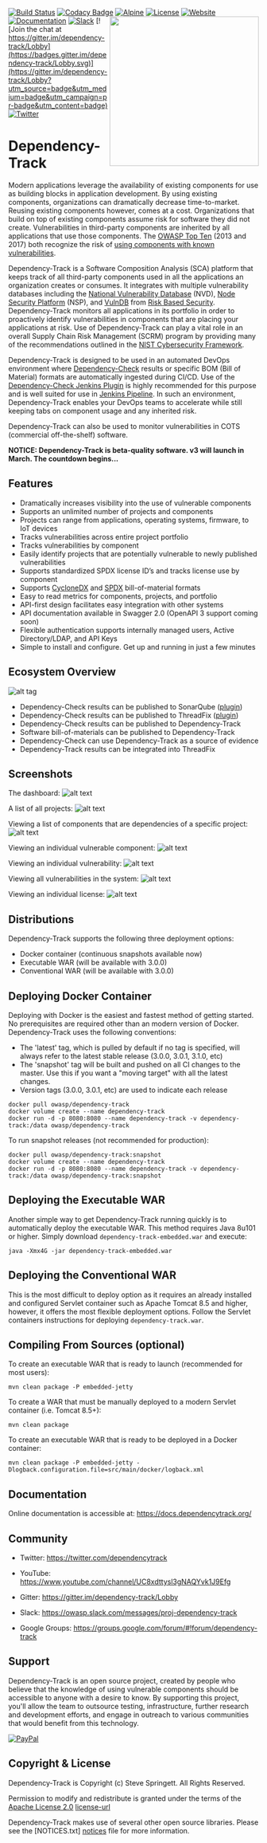 [![Build Status](https://travis-ci.org/stevespringett/dependency-track.svg?branch=3.0-dev)](https://travis-ci.org/stevespringett/dependency-track) 
[![Codacy Badge](https://api.codacy.com/project/badge/Grade/a1d99b45c27e4d069f94d24bcce8d7e6)](https://www.codacy.com/app/stevespringett/dependency-track?utm_source=github.com&amp;utm_medium=referral&amp;utm_content=stevespringett/dependency-track&amp;utm_campaign=Badge_Grade)
[![Alpine](https://img.shields.io/badge/built%20on-Alpine-blue.svg)](https://github.com/stevespringett/Alpine)
<img src="https://docs.dependencytrack.org/images/dt.svg" width="300" align="right">
[![License][license-image]][license-url]
[![Website](https://img.shields.io/badge/https://-dependencytrack.org-blue.svg)](https://dependencytrack.org/)
[![Documentation](https://img.shields.io/badge/read-documentation-blue.svg)](https://docs.dependencytrack.org/)
[![Slack](https://img.shields.io/badge/chat%20on-slack-46BC99.svg)](https://owasp.slack.com/messages/proj-dependency-track)
[![Join the chat at https://gitter.im/dependency-track/Lobby](https://badges.gitter.im/dependency-track/Lobby.svg)](https://gitter.im/dependency-track/Lobby?utm_source=badge&utm_medium=badge&utm_campaign=pr-badge&utm_content=badge)
[![Twitter](https://img.shields.io/twitter/url/http/shields.io.svg?style=social&label=Follow)](https://twitter.com/dependencytrack)

Dependency-Track
=========

Modern applications leverage the availability of existing components for use as building blocks 
in application development. By using existing components, organizations can dramatically decrease
time-to-market. Reusing existing components however, comes at a cost. Organizations that build on 
top of existing components assume risk for software they did not create. Vulnerabilities in third-party
components are inherited by all applications that use those components. The [OWASP Top Ten] (2013 and 2017)
both recognize the risk of [using components with known vulnerabilities](https://www.owasp.org/index.php/Top_10_2013-A9-Using_Components_with_Known_Vulnerabilities).

Dependency-Track is a Software Composition Analysis (SCA) platform that keeps track of all third-party 
components used in all the applications an organization creates or consumes. It integrates with multiple
vulnerability databases including the [National Vulnerability Database] (NVD), [Node Security Platform] (NSP),
and [VulnDB] from [Risk Based Security]. Dependency-Track monitors all applications in its portfolio in order
to proactively identify vulnerabilities in components that are placing your applications at risk. Use of 
Dependency-Track can play a vital role in an overall Supply Chain Risk Management (SCRM) program by providing 
many of the recommendations outlined in the [NIST Cybersecurity Framework](https://www.nist.gov/cybersecurity-framework).

Dependency-Track is designed to be used in an automated DevOps environment where [Dependency-Check]
results or specific BOM (Bill of Material) formats are automatically ingested during CI/CD. Use of the 
[Dependency-Check Jenkins Plugin] is highly recommended for this purpose and is well suited for use
in [Jenkins Pipeline]. In such an environment, Dependency-Track enables your DevOps teams to accelerate while
still keeping tabs on component usage and any inherited risk.

Dependency-Track can also be used to monitor vulnerabilities in COTS (commercial off-the-shelf) software.

**NOTICE: Dependency-Track is beta-quality software. v3 will launch in March. The countdown begins...**


Features
-------------------

* Dramatically increases visibility into the use of vulnerable components
* Supports an unlimited number of projects and components
* Projects can range from applications, operating systems, firmware, to IoT devices
* Tracks vulnerabilities across entire project portfolio
* Tracks vulnerabilities by component
* Easily identify projects that are potentially vulnerable to newly published vulnerabilities
* Supports standardized SPDX license ID’s and tracks license use by component
* Supports [CycloneDX] and [SPDX] bill-of-material formats
* Easy to read metrics for components, projects, and portfolio
* API-first design facilitates easy integration with other systems
* API documentation available in Swagger 2.0 (OpenAPI 3 support coming soon)
* Flexible authentication supports internally managed users, Active Directory/LDAP, and API Keys
* Simple to install and configure. Get up and running in just a few minutes


Ecosystem Overview
-------------------
![alt tag](https://raw.githubusercontent.com/stevespringett/dependency-track/master/docs/images/ecosystem.png)
* Dependency-Check results can be published to SonarQube ([plugin](https://github.com/stevespringett/dependency-check-sonar-plugin))
* Dependency-Check results can be published to ThreadFix ([plugin](https://plugins.jenkins.io/threadfix))
* Dependency-Check results can be published to Dependency-Track
* Software bill-of-materials can be published to Dependency-Track
* Dependency-Check can use Dependency-Track as a source of evidence
* Dependency-Track results can be integrated into ThreadFix

Screenshots
-------------------
The dashboard:
![alt text](https://raw.githubusercontent.com/stevespringett/dependency-track/master/docs/images/screenshots/dashboard.png)


A list of all projects:
![alt text](https://raw.githubusercontent.com/stevespringett/dependency-track/master/docs/images/screenshots/projects.png)


Viewing a list of components that are dependencies of a specific project:
![alt text](https://raw.githubusercontent.com/stevespringett/dependency-track/master/docs/images/screenshots/components.png)


Viewing an individual vulnerable component:
![alt text](https://raw.githubusercontent.com/stevespringett/dependency-track/master/docs/images/screenshots/vulnerable-component.png)


Viewing an individual vulnerability:
![alt text](https://raw.githubusercontent.com/stevespringett/dependency-track/master/docs/images/screenshots/vulnerability.png)


Viewing all vulnerabilities in the system:
![alt text](https://raw.githubusercontent.com/stevespringett/dependency-track/master/docs/images/screenshots/vulnerabilities.png)


Viewing an individual license:
![alt text](https://raw.githubusercontent.com/stevespringett/dependency-track/master/docs/images/screenshots/license.png)

Distributions
-------------------

Dependency-Track supports the following three deployment options:

* Docker container (continuous snapshots available now)
* Executable WAR (will be available with 3.0.0)
* Conventional WAR (will be available with 3.0.0)

Deploying Docker Container
-------------------

Deploying with Docker is the easiest and fastest method of getting started. No prerequisites are required
other than an modern version of Docker. Dependency-Track uses the following conventions:


* The 'latest' tag, which is pulled by default if no tag is specified, will always refer to the latest stable release (3.0.0, 3.0.1, 3.1.0, etc)
* The 'snapshot' tag will be built and pushed on all CI changes to the master. Use this if you want a "moving target" with all the latest changes.
* Version tags (3.0.0, 3.0.1, etc) are used to indicate each release


```shell
docker pull owasp/dependency-track
docker volume create --name dependency-track
docker run -d -p 8080:8080 --name dependency-track -v dependency-track:/data owasp/dependency-track
```

To run snapshot releases (not recommended for production):

```shell
docker pull owasp/dependency-track:snapshot
docker volume create --name dependency-track
docker run -d -p 8080:8080 --name dependency-track -v dependency-track:/data owasp/dependency-track:snapshot
```

Deploying the Executable WAR
-------------------

Another simple way to get Dependency-Track running quickly is to automatically deploy the executable WAR. This
method requires Java 8u101 or higher. Simply download `dependency-track-embedded.war` and execute:

```shell
java -Xmx4G -jar dependency-track-embedded.war
```

Deploying the Conventional WAR
-------------------

This is the most difficult to deploy option as it requires an already installed and configured Servlet 
container such as Apache Tomcat 8.5 and higher, however, it offers the most flexible deployment options.
Follow the Servlet containers instructions for deploying `dependency-track.war`.
 
 
Compiling From Sources (optional)
-------------------

To create an executable WAR that is ready to launch (recommended for most users):

```shell
mvn clean package -P embedded-jetty
```

To create a WAR that must be manually deployed to a modern Servlet container (i.e. Tomcat 8.5+):

```shell
mvn clean package
```

To create an executable WAR that is ready to be deployed in a Docker container:

```shell
mvn clean package -P embedded-jetty -Dlogback.configuration.file=src/main/docker/logback.xml
```


Documentation
-------------------

Online documentation is accessible at: <https://docs.dependencytrack.org/>

Community
-------------------

* Twitter: <https://twitter.com/dependencytrack>

* YouTube: <https://www.youtube.com/channel/UC8xdttysl3gNAQYvk1J9Efg>

* Gitter: <https://gitter.im/dependency-track/Lobby>

* Slack: <https://owasp.slack.com/messages/proj-dependency-track>

* Google Groups: <https://groups.google.com/forum/#!forum/dependency-track>


Support
-------------------

Dependency-Track is an open source project, created by people who believe that the knowledge of using 
vulnerable components should be accessible to anyone with a desire to know. By supporting this project, you'll
allow the team to outsource testing, infrastructure, further research and development efforts, and engage in 
outreach to various communities that would benefit from this technology.

[![PayPal](https://www.paypalobjects.com/en_US/i/btn/btn_donate_SM.gif)](https://www.paypal.com/cgi-bin/webscr?cmd=_donations&business=paypal%40owasp%2eorg&lc=US&item_name=OWASP%20Dependency-Track&no_note=0&currency_code=USD&bn=PP%2dDonationsBF)

Copyright & License
-------------------

Dependency-Track is Copyright (c) Steve Springett. All Rights Reserved.

Permission to modify and redistribute is granted under the terms of the 
[Apache License 2.0] [license-url]

Dependency-Track makes use of several other open source libraries. Please see
the [NOTICES.txt] [notices] file for more information.

  [National Vulnerability Database]: https://nvd.nist.gov
  [Node Security Platform]: https://nodesecurity.io
  [VulnDB]: https://vulndb.cyberriskanalytics.com
  [Risk Based Security]: https://www.riskbasedsecurity.com
  [OWASP Top Ten]: https://www.owasp.org/index.php/Category:OWASP_Top_Ten_Project
  [OWASP Wiki]: https://www.owasp.org/index.php/OWASP_Dependency_Track_Project
  [Dependency-Check]: https://www.owasp.org/index.php/OWASP_Dependency_Check
  [Dependency-Check Jenkins Plugin]: https://plugins.jenkins.io/dependency-check-jenkins-plugin
  [Jenkins Pipeline]: https://jenkins.io/solutions/pipeline
  [CycloneDX]: https://github.com/CycloneDX
  [SPDX]: https://spdx.org
  [license-image]: https://img.shields.io/badge/license-apache%20v2-brightgreen.svg
  [license-url]: https://github.com/stevespringett/alpine/blob/master/LICENSE.txt
  [Apache License 2.0]: https://github.com/stevespringett/dependency-track/blob/3.0-dev/LICENSE.txt
  [notices]: https://github.com/stevespringett/dependency-track/blob/master/NOTICES.txt
  [Alpine]: https://github.com/stevespringett/Alpine
